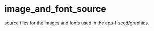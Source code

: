 image_and_font_source
=====================

source files for the images and fonts used in the app-l-seed/graphics.

